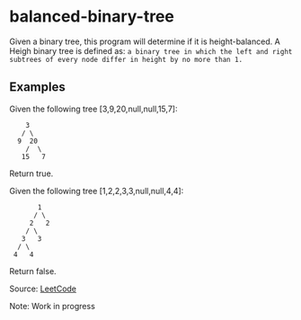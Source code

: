 # balanced-binary-tree

Given a binary tree, this program will determine if it is height-balanced. A Heigh binary tree is defined as:
```a binary tree in which the left and right subtrees of every node differ in height by no more than 1. ```

## Examples 

Given the following tree [3,9,20,null,null,15,7]:
```
    3
   / \
  9  20
    /  \
   15   7
```
Return true.

Given the following tree [1,2,2,3,3,null,null,4,4]:
```
       1
      / \
     2   2
    / \
   3   3
  / \
 4   4
 ```
 Return false.
 
 Source: [LeetCode](https://leetcode.com/problems/balanced-binary-tree/)
 
 Note: Work in progress
